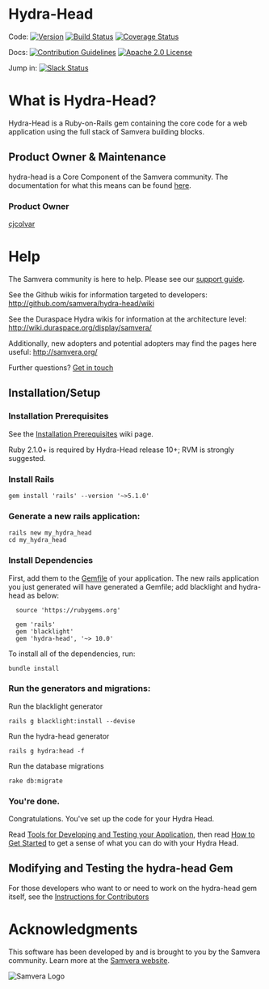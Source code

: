 # Hydra-Head

Code: [![Version](https://badge.fury.io/rb/hydra-head.png)](http://badge.fury.io/rb/hydra-head)
[![Build Status](https://circleci.com/gh/samvera/hydra-head.svg?style=svg)](https://circleci.com/gh/samvera/hydra-head)
[![Coverage Status](https://coveralls.io/repos/github/samvera/hydra-head/badge.svg?branch=master)](https://coveralls.io/github/samvera/hydra-head?branch=master)

Docs: [![Contribution Guidelines](http://img.shields.io/badge/CONTRIBUTING-Guidelines-blue.svg)](./CONTRIBUTING.md)
[![Apache 2.0 License](http://img.shields.io/badge/APACHE2-license-blue.svg)](./LICENSE)

Jump in: [![Slack Status](http://slack.samvera.org/badge.svg)](http://slack.samvera.org/)


# What is Hydra-Head?

Hydra-Head is a Ruby-on-Rails gem containing the core code for a web
application using the full stack of Samvera building blocks.

## Product Owner & Maintenance

hydra-head is a Core Component of the Samvera community. The documentation for
what this means can be found
[here](http://samvera.github.io/core_components.html#requirements-for-a-core-component).

### Product Owner

[cjcolvar](https://github.com/cjcolvar)

# Help

The Samvera community is here to help. Please see our [support guide](./.github/SUPPORT.md).

See the Github wikis for information targeted to developers:
<http://github.com/samvera/hydra-head/wiki>

See the Duraspace Hydra wikis for information at the architecture level:
<http://wiki.duraspace.org/display/samvera/>

Additionally, new adopters and potential adopters may find the pages
here useful: <http://samvera.org/>

Further questions? [Get in touch](https://wiki.duraspace.org/pages/viewpage.action?pageId=87460391)

## Installation/Setup

### Installation Prerequisites

See the [Installation Prerequisites](http://github.com/samvera/hydra-head/wiki/Installation-Prerequisites) wiki page.

Ruby 2.1.0+ is required by Hydra-Head release 10+; RVM is strongly suggested.

### Install Rails

    gem install 'rails' --version '~>5.1.0'

### Generate a new rails application:

    rails new my_hydra_head
    cd my_hydra_head

### Install Dependencies

First, add them to the [Gemfile](http://gembundler.com/gemfile.html) of
your application. The new rails application you just generated will have
generated a Gemfile; add blacklight and hydra-head as below:

      source 'https://rubygems.org'

      gem 'rails'
      gem 'blacklight'
      gem 'hydra-head', '~> 10.0'

To install all of the dependencies, run:

    bundle install


### Run the generators and migrations:

Run the blacklight generator

    rails g blacklight:install --devise

Run the hydra-head generator

    rails g hydra:head -f

Run the database migrations

    rake db:migrate

### You're done.

Congratulations. You've set up the code for your Hydra Head.

Read [Tools for Developing and Testing your
Application](http://github.com/samvera/hydra-head/wiki/Tools-for-Developing-and-Testing-your-Application),
then read [How to Get
Started](http://github.com/samvera/hydra-head/wiki/How-to-Get-Started)
to get a sense of what you can do with your Hydra Head.

## Modifying and Testing the hydra-head Gem

For those developers who want to or need to work on the hydra-head gem
itself, see the [Instructions for
Contributors](http://github.com/samvera/hydra-head/wiki/For-Contributors)

# Acknowledgments

This software has been developed by and is brought to you by the Samvera community.  Learn more at the
[Samvera website](http://samvera.org/).

![Samvera Logo](https://wiki.duraspace.org/download/thumbnails/87459292/samvera-fall-font2-200w.png?version=1&modificationDate=1498550535816&api=v2)
